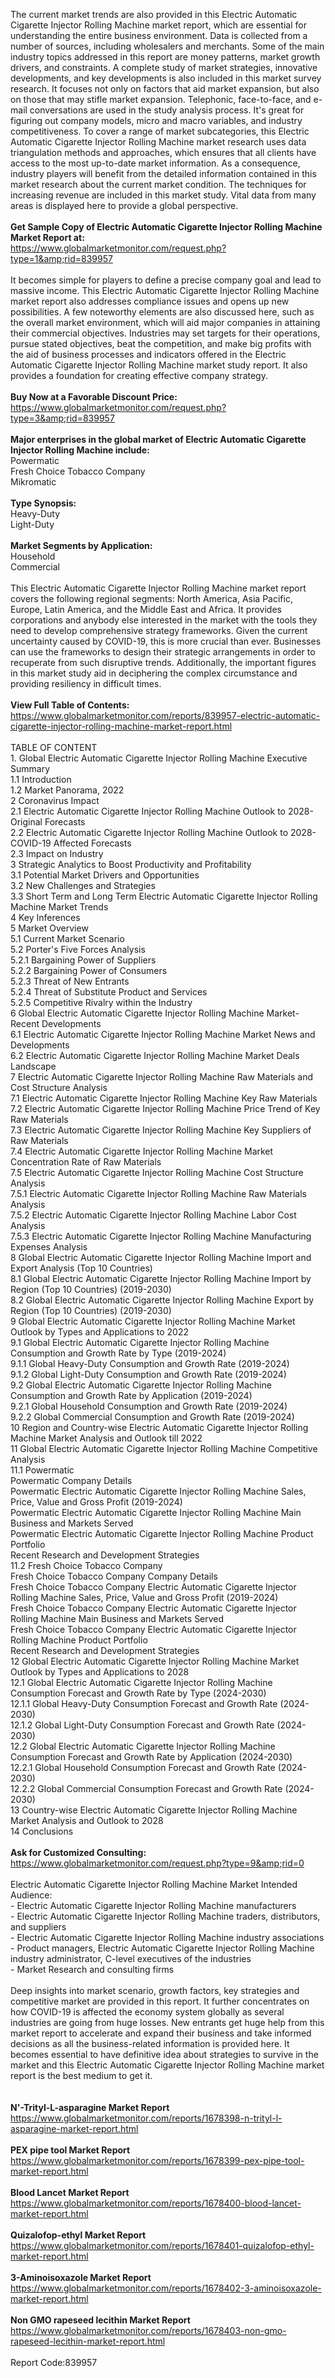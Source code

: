 The current market trends are also provided in this Electric Automatic Cigarette Injector Rolling Machine market report, which are essential for understanding the entire business environment. Data is collected from a number of sources, including wholesalers and merchants. Some of the main industry topics addressed in this report are money patterns, market growth drivers, and constraints. A complete study of market strategies, innovative developments, and key developments is also included in this market survey research. It focuses not only on factors that aid market expansion, but also on those that may stifle market expansion. Telephonic, face-to-face, and e-mail conversations are used in the study analysis process. It's great for figuring out company models, micro and macro variables, and industry competitiveness. To cover a range of market subcategories, this Electric Automatic Cigarette Injector Rolling Machine market research uses data triangulation methods and approaches, which ensures that all clients have access to the most up-to-date market information. As a consequence, industry players will benefit from the detailed information contained in this market research about the current market condition. The techniques for increasing revenue are included in this market study. Vital data from many areas is displayed here to provide a global perspective.<br /><br /><strong>Get Sample Copy of Electric Automatic Cigarette Injector Rolling Machine Market Report at:</strong><br /><a href="https://www.globalmarketmonitor.com/request.php?type=1&amp;rid=839957">https://www.globalmarketmonitor.com/request.php?type=1&amp;rid=839957</a><br /><br />It becomes simple for players to define a precise company goal and lead to massive income. This Electric Automatic Cigarette Injector Rolling Machine market report also addresses compliance issues and opens up new possibilities. A few noteworthy elements are also discussed here, such as the overall market environment, which will aid major companies in attaining their commercial objectives. Industries may set targets for their operations, pursue stated objectives, beat the competition, and make big profits with the aid of business processes and indicators offered in the Electric Automatic Cigarette Injector Rolling Machine market study report. It also provides a foundation for creating effective company strategy.<br /><br /><strong>Buy Now at a Favorable Discount Price:</strong><br /><a href="https://www.globalmarketmonitor.com/request.php?type=3&amp;rid=839957">https://www.globalmarketmonitor.com/request.php?type=3&amp;rid=839957</a><br /><br /><strong>Major enterprises in the global market of Electric Automatic Cigarette Injector Rolling Machine include:</strong><br /> Powermatic <br />Fresh Choice Tobacco Company <br />Mikromatic <br /><br /><strong>Type Synopsis:</strong><br />Heavy-Duty <br />Light-Duty <br /><br /><strong>Market Segments by Application:</strong><br />Household <br />Commercial <br /><br />This Electric Automatic Cigarette Injector Rolling Machine market report covers the following regional segments: North America, Asia Pacific, Europe, Latin America, and the Middle East and Africa. It provides corporations and anybody else interested in the market with the tools they need to develop comprehensive strategy frameworks. Given the current uncertainty caused by COVID-19, this is more crucial than ever. Businesses can use the frameworks to design their strategic arrangements in order to recuperate from such disruptive trends. Additionally, the important figures in this market study aid in deciphering the complex circumstance and providing resiliency in difficult times.<br /><br /><strong>View Full Table of Contents:</strong><br /><a href="https://www.globalmarketmonitor.com/reports/839957-electric-automatic-cigarette-injector-rolling-machine-market-report.html">https://www.globalmarketmonitor.com/reports/839957-electric-automatic-cigarette-injector-rolling-machine-market-report.html</a><br /><br />TABLE OF CONTENT<br />1. Global Electric Automatic Cigarette Injector Rolling Machine Executive Summary<br />1.1 Introduction<br />1.2 Market Panorama, 2022<br />2 Coronavirus Impact<br />2.1 Electric Automatic Cigarette Injector Rolling Machine Outlook to 2028- Original Forecasts<br />2.2 Electric Automatic Cigarette Injector Rolling Machine Outlook to 2028- COVID-19 Affected Forecasts<br />2.3 Impact on Industry<br />3 Strategic Analytics to Boost Productivity and Profitability<br />3.1 Potential Market Drivers and Opportunities<br />3.2 New Challenges and Strategies<br />3.3 Short Term and Long Term Electric Automatic Cigarette Injector Rolling Machine Market Trends<br />4 Key Inferences<br />5 Market Overview<br />5.1 Current Market Scenario<br />5.2 Porter's Five Forces Analysis<br />5.2.1 Bargaining Power of Suppliers<br />5.2.2 Bargaining Power of Consumers<br />5.2.3 Threat of New Entrants<br />5.2.4 Threat of Substitute Product and Services<br />5.2.5 Competitive Rivalry within the Industry<br />6 Global Electric Automatic Cigarette Injector Rolling Machine Market- Recent Developments<br />6.1 Electric Automatic Cigarette Injector Rolling Machine Market News and Developments<br />6.2 Electric Automatic Cigarette Injector Rolling Machine Market Deals Landscape<br />7 Electric Automatic Cigarette Injector Rolling Machine Raw Materials and Cost Structure Analysis<br />7.1 Electric Automatic Cigarette Injector Rolling Machine Key Raw Materials<br />7.2 Electric Automatic Cigarette Injector Rolling Machine Price Trend of Key Raw Materials<br />7.3 Electric Automatic Cigarette Injector Rolling Machine Key Suppliers of Raw Materials<br />7.4 Electric Automatic Cigarette Injector Rolling Machine Market Concentration Rate of Raw Materials<br />7.5 Electric Automatic Cigarette Injector Rolling Machine Cost Structure Analysis<br />7.5.1 Electric Automatic Cigarette Injector Rolling Machine Raw Materials Analysis<br />7.5.2 Electric Automatic Cigarette Injector Rolling Machine Labor Cost Analysis<br />7.5.3 Electric Automatic Cigarette Injector Rolling Machine Manufacturing Expenses Analysis<br />8 Global Electric Automatic Cigarette Injector Rolling Machine Import and Export Analysis (Top 10 Countries)<br />8.1 Global Electric Automatic Cigarette Injector Rolling Machine Import by Region (Top 10 Countries) (2019-2030)<br />8.2 Global Electric Automatic Cigarette Injector Rolling Machine Export by Region (Top 10 Countries) (2019-2030)<br />9 Global Electric Automatic Cigarette Injector Rolling Machine Market Outlook by Types and Applications to 2022<br />9.1 Global Electric Automatic Cigarette Injector Rolling Machine Consumption and Growth Rate by Type (2019-2024)<br />9.1.1 Global Heavy-Duty Consumption and Growth Rate (2019-2024)<br />9.1.2 Global Light-Duty Consumption and Growth Rate (2019-2024)<br />9.2 Global Electric Automatic Cigarette Injector Rolling Machine Consumption and Growth Rate by Application (2019-2024)<br />9.2.1  Global Household Consumption and Growth Rate (2019-2024)<br />9.2.2  Global Commercial Consumption and Growth Rate (2019-2024)<br />10 Region and Country-wise Electric Automatic Cigarette Injector Rolling Machine Market Analysis and Outlook till 2022<br />11 Global Electric Automatic Cigarette Injector Rolling Machine Competitive Analysis<br />11.1 Powermatic<br />Powermatic Company Details<br />Powermatic Electric Automatic Cigarette Injector Rolling Machine Sales, Price, Value and Gross Profit (2019-2024)<br />Powermatic Electric Automatic Cigarette Injector Rolling Machine Main Business and Markets Served<br />Powermatic Electric Automatic Cigarette Injector Rolling Machine Product Portfolio<br />Recent Research and Development Strategies<br />11.2 Fresh Choice Tobacco Company<br />Fresh Choice Tobacco Company Company Details<br />Fresh Choice Tobacco Company Electric Automatic Cigarette Injector Rolling Machine Sales, Price, Value and Gross Profit (2019-2024)<br />Fresh Choice Tobacco Company Electric Automatic Cigarette Injector Rolling Machine Main Business and Markets Served<br />Fresh Choice Tobacco Company Electric Automatic Cigarette Injector Rolling Machine Product Portfolio<br />Recent Research and Development Strategies<br />12 Global Electric Automatic Cigarette Injector Rolling Machine Market Outlook by Types and Applications to 2028<br />12.1 Global Electric Automatic Cigarette Injector Rolling Machine Consumption Forecast and Growth Rate by Type (2024-2030)<br />12.1.1 Global Heavy-Duty Consumption Forecast and Growth Rate (2024-2030)<br />12.1.2 Global Light-Duty Consumption Forecast and Growth Rate (2024-2030)<br />12.2 Global Electric Automatic Cigarette Injector Rolling Machine Consumption Forecast and Growth Rate by Application (2024-2030)<br />12.2.1 Global Household Consumption Forecast and Growth Rate (2024-2030)<br />12.2.2 Global Commercial Consumption Forecast and Growth Rate (2024-2030)<br />13 Country-wise Electric Automatic Cigarette Injector Rolling Machine Market Analysis and Outlook to 2028<br />14 Conclusions<br /><br /><strong>Ask for Customized Consulting:</strong><br /><a href="https://www.globalmarketmonitor.com/request.php?type=9&amp;rid=0">https://www.globalmarketmonitor.com/request.php?type=9&amp;rid=0</a><br /><br />Electric Automatic Cigarette Injector Rolling Machine Market Intended Audience:<br />- Electric Automatic Cigarette Injector Rolling Machine manufacturers<br />- Electric Automatic Cigarette Injector Rolling Machine traders, distributors, and suppliers<br />- Electric Automatic Cigarette Injector Rolling Machine industry associations<br />- Product managers, Electric Automatic Cigarette Injector Rolling Machine industry administrator, C-level executives of the industries<br />- Market Research and consulting firms<br /><br />Deep insights into market scenario, growth factors, key strategies and competitive market are provided in this report. It further concentrates on how COVID-19 is affected the economy system globally as several industries are going from huge losses. New entrants get huge help from this market report to accelerate and expand their business and take informed decisions as all the business-related information is provided here. It becomes essential to have definitive idea about strategies to survive in the market and this Electric Automatic Cigarette Injector Rolling Machine market report is the best medium to get it.<br /><br /><strong><br /></strong><strong>N'-Trityl-L-asparagine Market Report</strong><br /><a href="https://www.globalmarketmonitor.com/reports/1678398-n-trityl-l-asparagine-market-report.html">https://www.globalmarketmonitor.com/reports/1678398-n-trityl-l-asparagine-market-report.html</a><br /><br /><strong>PEX pipe tool Market Report</strong><br /><a href="https://www.globalmarketmonitor.com/reports/1678399-pex-pipe-tool-market-report.html">https://www.globalmarketmonitor.com/reports/1678399-pex-pipe-tool-market-report.html</a><br /><br /><strong>Blood Lancet Market Report</strong><br /><a href="https://www.globalmarketmonitor.com/reports/1678400-blood-lancet-market-report.html">https://www.globalmarketmonitor.com/reports/1678400-blood-lancet-market-report.html</a><br /><br /><strong>Quizalofop-ethyl Market Report</strong><br /><a href="https://www.globalmarketmonitor.com/reports/1678401-quizalofop-ethyl-market-report.html">https://www.globalmarketmonitor.com/reports/1678401-quizalofop-ethyl-market-report.html</a><br /><br /><strong>3-Aminoisoxazole Market Report</strong><br /><a href="https://www.globalmarketmonitor.com/reports/1678402-3-aminoisoxazole-market-report.html">https://www.globalmarketmonitor.com/reports/1678402-3-aminoisoxazole-market-report.html</a><br /><br /><strong>Non GMO rapeseed lecithin Market Report</strong><br /><a href="https://www.globalmarketmonitor.com/reports/1678403-non-gmo-rapeseed-lecithin-market-report.html">https://www.globalmarketmonitor.com/reports/1678403-non-gmo-rapeseed-lecithin-market-report.html</a><br /><br />Report Code:839957</p>
